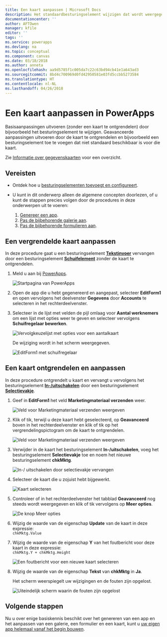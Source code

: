 ```yaml
---
title: Een kaart aanpassen | Microsoft Docs
description: Het standaardbesturingselement wijzigen dat wordt weergegeven in een kaart op een Details- of Bewerken-formulier in PowerApps
documentationcenter: ''
author: AFTOwen
manager: kfile
editor: ''
tags: ''
ms.service: powerapps
ms.devlang: na
ms.topic: conceptual
ms.component: canvas
ms.date: 03/18/2018
ms.author: anneta
ms.openlocfilehash: aa9d5785f1c005da7c22c63bd94cb41e1a643ad3
ms.sourcegitcommit: 8bd4c700969d0fd42950581e03fd5ccbb5273584
ms.translationtype: HT
ms.contentlocale: nl-NL
ms.lasthandoff: 04/26/2018
---
```

# <a name="customize-a-card-in-powerapps"></a>Een kaart aanpassen in PowerApps
Basisaanpassingen uitvoeren (zonder een kaart te ontgrendelen) door bijvoorbeeld het besturingselement te wijzigen. Geavanceerde aanpassingen uitvoeren door de kaart te ontgrendelen en bijvoorbeeld een besturingselement toe te voegen dat niet standaard beschikbaar is voor die kaart.

Zie [Informatie over gegevenskaarten](working-with-cards.md) voor een overzicht.

## <a name="prerequisites"></a>Vereisten

* Ontdek hoe u [besturingselementen toevoegt en configureert](add-configure-controls.md).
* U kunt in dit onderwerp alleen de algemene concepten doorlezen, of u kunt de stappen precies volgen door de procedures in deze onderwerpen uit te voeren:

  1. [Genereer een app](data-platform-create-app.md).
  2. [Pas de bijbehorende galerie aan](customize-layout-sharepoint.md).
  3. [Pas de bijbehorende formulieren aan](customize-forms-sharepoint.md).

## <a name="customize-a-locked-card"></a>Een vergrendelde kaart aanpassen
In deze procedure gaat u een besturingselement **[Tekstinvoer](controls/control-text-input.md)** vervangen door een besturingselement **[Schuifelement](controls/control-slider.md)** zonder de kaart te ontgrendelen.

1. Meld u aan bij [PowerApps](http://web.powerapps.com).

    ![Startpagina van PowerApps](./media/customize-card/sign-in.png)

1. Open de app die u hebt gegenereerd en aangepast, selecteer **EditForm1** en open vervolgens het deelvenster **Gegevens** door **Accounts** te selecteren in het rechterdeelvenster.

1. Selecteer in de lijst met velden de pijl omlaag voor **Aantal werknemers** om een lijst met opties weer te geven en selecteer vervolgens **Schuifregelaar bewerken**.

    ![Vervolgkeuzelijst met opties voor een aantalkaart](./media/customize-card/card-selector.png)

    De wijziging wordt in het scherm weergegeven.

    ![EditForm1 met schuifregelaar](./media/customize-card/add-slider.png)

## <a name="unlock-and-customize-a-card"></a>Een kaart ontgrendelen en aanpassen
In deze procedure ontgrendelt u kaart en vervangt u vervolgens het besturingselement **[In-/uitschakelen](controls/control-toggle.md)** door een besturingselement **[Selectievakje](controls/control-check-box.md)**.

1. Geef in **EditForm1** het veld **Marketingmateriaal verzenden** weer.

    ![Veld voor Marketingmateriaal verzenden weergeven](./media/customize-card/show-field.png)

2. Klik of tik, terwijl u deze kaart hebt geselecteerd, op **Geavanceerd** boven in het rechterdeelvenster en klik of tik op het vergrendelingspictogram om de kaart te ontgrendelen.

    ![Veld voor Marketingmateriaal verzenden weergeven](./media/customize-card/unlock-card.png)

1. Verwijder in de kaart het besturingselement **In-/uitschakelen**, voeg het besturingselement **Selectievakje** toe en noem het nieuwe besturingselement **chkMktg**.

    ![In-/ uitschakelen door selectievakje vervangen](./media/customize-card/add-checkbox.png)

1. Selecteer de kaart die u zojuist hebt bijgewerkt.

    ![Kaart selecteren](./media/customize-card/select-card.png)

1. Controleer of in het rechterdeelvenster het tabblad **Geavanceerd** nog steeds wordt weergegeven en klik of tik vervolgens op **Meer opties**.

    ![De knop Meer opties](./media/customize-card/more-options.png)

1. Wijzig de waarde van de eigenschap **Update** van de kaart in deze expressie:
<br>`chkMktg.Value`

1. Wijzig de waarde van de eigenschap **Y** van het foutbericht voor deze kaart in deze expressie:<br>
`chkMktg.Y + chkMktg.Height`

    ![Een foutbericht voor een nieuwe kaart selecteren](./media/customize-card/select-error.png)

1. Wijzig de waarde van de eigenschap **Tekst** van **chkMktg** in **Ja**.

    Het scherm weerspiegelt uw wijzigingen en de fouten zijn opgelost.

    ![Uiteindelijk scherm waarin de fouten zijn opgelost](./media/customize-card/final-screen.png)

## <a name="next-steps"></a>Volgende stappen
Nu u over enige basiskennis beschikt over het genereren van een app en het aanpassen van een galerie, een formulier en een kaart, kunt u [uw eigen app helemaal vanaf het begin bouwen](data-platform-create-app-scratch.md).
